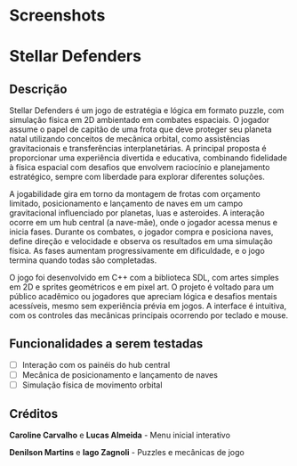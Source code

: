 # Screenshots

# Stellar Defenders

## Descrição
Stellar Defenders é um jogo de estratégia e lógica em formato puzzle, com simulação física em 2D ambientado em combates espaciais. O jogador assume o papel de capitão de uma frota que deve proteger seu planeta natal utilizando conceitos de mecânica orbital, como assistências gravitacionais e transferências interplanetárias. A principal proposta é proporcionar uma experiência divertida e educativa, combinando fidelidade à física espacial com desafios que envolvem raciocínio e planejamento estratégico, sempre com liberdade para explorar diferentes soluções.

A jogabilidade gira em torno da montagem de frotas com orçamento limitado, posicionamento e lançamento de naves em um campo gravitacional influenciado por planetas, luas e asteroides. A interação ocorre em um hub central (a nave-mãe), onde o jogador acessa menus e inicia fases. Durante os combates, o jogador compra e posiciona naves, define direção e velocidade e observa os resultados em uma simulação física. As fases aumentam progressivamente em dificuldade, e o jogo termina quando todas são completadas.

O jogo foi desenvolvido em C++ com a biblioteca SDL, com artes simples em 2D e sprites geométricos e em pixel art. O projeto é voltado para um público acadêmico ou jogadores que apreciam lógica e desafios mentais acessíveis, mesmo sem experiência prévia em jogos. A interface é intuitiva, com os controles das mecânicas principais ocorrendo por teclado e mouse.

[//]: # (e conta com trilha sonora espacial e efeitos sonoros temáticos)

## Funcionalidades a serem testadas
- [ ] Interação com os painéis do hub central
- [ ] Mecânica de posicionamento e lançamento de naves
- [ ] Simulação física de movimento orbital

## Créditos
**Caroline Carvalho** e **Lucas Almeida** - Menu inicial interativo

**Denilson Martins** e **Iago Zagnoli** - Puzzles e mecânicas de jogo